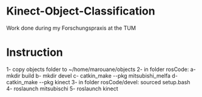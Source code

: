 # Kinect-Object-Classification
Work done during my Forschungspraxis at the TUM 

# Instruction
1- copy objects folder to ~/home/marouane/objects
2- in folder rosCode:
	a- mkdir build
	b- mkdir devel
	c- catkin_make --pkg mitsubishi_melfa
	d- catkin_make --pkg kinect
3- in folder rosCode/devel: sourced setup.bash
4- roslaunch mitsubischi
5- roslaunch kinect


